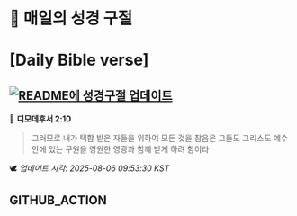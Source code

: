 # 🙏 매일의 성경 구절
# [Daily Bible verse]
## [![README에 성경구절 업데이트](https://github.com/DONGSUKA/first_test/actions/workflows/update-readme-bible.yml/badge.svg)](https://github.com/DONGSUKA/first_test/actions/workflows/update-readme-bible.yml)
<!-- START_BIBLE_VERSE -->
📖 **디모데후서 2:10**
> 그러므로 내가 택함 받은 자들을 위하여 모든 것을 참음은 그들도 그리스도 예수 안에 있는 구원을 영원한 영광과 함께 받게 하려 함이라

🕊️ _업데이트 시각: 2025-08-06 09:53:30 KST_
  <!-- END_BIBLE_VERSE -->
## GITHUB_ACTION
